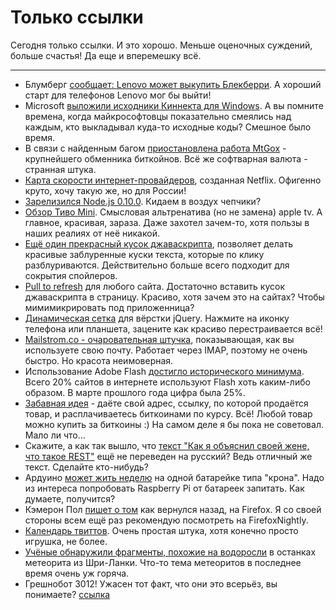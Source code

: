 # Только ссылки

Сегодня только ссылки. И это хорошо. Меньше оценочных суждений, больше счастья!
Да еще и вперемешку всё.

-----

* Блумберг [сообщает: Lenovo может выкупить Блекберри](http://www.bloomberg.com/news/2013-03-11/blackberry-shares-jump-after-lenovo-ceo-mentions-possible-deal.html). А хороший старт для телефонов Lenovo мог бы выйти!
* Microsoft [выложили исходники Киннекта для Windows](http://venturebeat.com/2013/03/11/microsoft-open-sources-kinect-code/). А вы помните времена, когда майкрософтовцы показательно смеялись над каждым, кто выкладывал куда-то исходные коды? Смешное было время.
* В связи с найденным багом [приостановлена работа MtGox](https://mtgox.zendesk.com/entries/21477395-Bitcoin-blockchain-issue-bitcoin-deposits-temporarily-suspended) - крупнейшего обменника биткойнов. Всё же софтварная валюта - странная штука.
* [Карта скорости интернет-провайдеров](http://ispspeedindex.netflix.com/), созданная Netflix. Офигенно круто, хочу такую же, но для России!
* [Зарелизился Node.js 0.10.0](http://blog.nodejs.org/2013/03/11/node-v0-10-0-stable/). Кидаем в воздух чепчики?
* [Обзор Тиво Mini](http://www.engadget.com/2013/03/11/tivo-mini-review/). Смысловая альтренатива (но не замена) apple tv. А главное, красивая, зараза. Даже захотел зачем-то, хотя пользы в наших реалиях от неё никакой.
* [Ещё один прекрасный кусок джаваскрипта](http://joshbuddy.github.com/spoiler-alert/), позволяет делать красивые заблуренные куски текста, которые по клику разблуриваются. Действительно больше всего подходит для сокрытия спойлеров.
* [Pull to refresh](http://usehook.com/) для любого сайта. Достаточно вставить кусок джаваскрипта в страницу. Красиво, хотя зачем это на сайтах? Чтобы мимимикрировать под приложенница?
* [Динамическая сетка](http://suprb.com/apps/nested/) для вёрстки jQuery. Нажмите на иконку телефона или планшета, зацените как красиво перестраивается всё!
* [Mailstrom.co - очаровательная штучка](https://mailstrom.co/), показывающая, как вы используете свою почту. Работает через IMAP, поэтому не очень быстро. Но красота неимоверная.
* Использование Adobe Flash [достигло исторического минимума](http://w3techs.com/technologies/details/cp-flash/all/all). Всего 20% сайтов в интернете используют Flash хоть каким-либо образом. В марте прошлого года цифра была 25%.
* [Забавная идея](https://www.bitspend.net/) - даёте свой адрес, ссылку, по которой продаётся товар, и расплачиваетесь биткоинами по курсу. Всё! Любой товар можно купить за биткоины :) На самом деле я бы пока не советовал. Мало ли что...
* Скажите, а как так вышло, что [текст "Как я объяснил своей жене, что такое REST"](http://tomayko.com/writings/rest-to-my-wife) ещё не переведен на русский? Ведь отличный же текст. Сделайте кто-нибудь?
* Ардуино [может жить неделю](http://hwstartup.wordpress.com/2013/03/11/how-to-run-an-arduino-on-a-9v-battery-for-weeks-or-months/) на одной батарейке типа "крона". Надо из интереса попробовать Raspberry Pi от батареек запитать. Как думаете, получится?
* Кэмерон Пол [пишет о том](http://www.campaul.net/blog/2013/03/10/why-im-switching-back-to-firefox/) как вернулся назад, на Firefox. Я со своей стороны всем ещё раз рекомендую посмотреть на FirefoxNightly.
* [Календарь твиттов](http://moneta.restlessprogrammer.com/). Очень простая штука, хотя конечно просто игрушка, не более.
* [Учёные обнаружили фрагменты, похожие на водоросли](http://www.technologyreview.com/view/512381/astrobiologists-find-ancient-fossils-in-fireball-fragments/) в останках метеорита из Шри-Ланки. Что-то тема метеоритов в последнее время очень уж горяча. 
* Грешнобот 3012! Ужасен тот факт, что они это всерьёз, вы понимаете?  [ссылка](http://www.sinfulrobot.com/)
